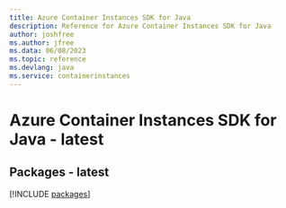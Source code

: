 ```yaml
---
title: Azure Container Instances SDK for Java
description: Reference for Azure Container Instances SDK for Java
author: joshfree
ms.author: jfree
ms.data: 06/08/2023
ms.topic: reference
ms.devlang: java
ms.service: containerinstances
---
```

# Azure Container Instances SDK for Java - latest
## Packages - latest
[!INCLUDE [packages](container-instances-index.md)]